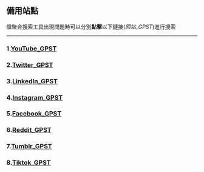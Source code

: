 ## 備用站點

儅聚合搜索工具出現問題時可以分別**點擊**以下鏈接(*网站_GPST*)進行搜索

---

### 1.[YouTube_GPST](https://cse.google.com/cse?cx=518ed58d6de534dad)

### 2.[Twitter_GPST](https://cse.google.com/cse?cx=36cfbdbd796144e44)

### 3.[LinkedIn_GPST](https://cse.google.com/cse?cx=a61eec7807a194789)

### 4.[Instagram_GPST](https://cse.google.com/cse?cx=54098cdb211384e38)

### 5.[Facebook_GPST](https://cse.google.com/cse?cx=d11e62c13a93e469d)

### 6.[Reddit_GPST](https://cse.google.com/cse?cx=879b6089290004ecf)

### 7.[Tumblr_GPST](https://cse.google.com/cse?cx=76a83e4809cf0495d)

### 8.[Tiktok_GPST](https://cse.google.com/cse?cx=d731f72b56ba94e60)
